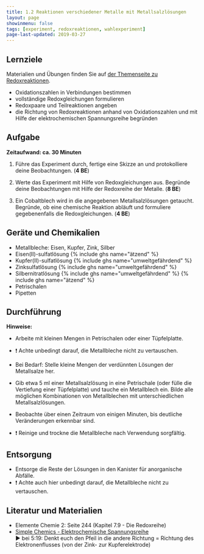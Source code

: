 ```yaml
---
title: 1.2 Reaktionen verschiedener Metalle mit Metallsalzlösungen
layout: page
showinmenu: false
tags: [experiment, redoxreaktionen, wahlexperiment]
page-last-updated: 2019-03-27
---
```


## Lernziele

Materialien und Übungen finden Sie auf [der Themenseite zu Redoxreaktionen](/themen/redoxreaktionen).

- Oxidationszahlen in Verbindungen bestimmen
- vollständige Redoxgleichungen formulieren
- Redoxpaare und Teilreaktionen angeben
- die Richtung von Redoxreaktionen anhand von Oxidationszahlen und mit Hilfe der elektrochemischen Spannungsreihe begründen

## Aufgabe

**Zeitaufwand: ca. 30 Minuten**

1. Führe das Experiment durch, fertige eine Skizze an und protokolliere deine Beobachtungen. (**4 BE**)

2. Werte das Experiment mit Hilfe von Redoxgleichungen aus. Begründe deine Beobachtungen mit Hilfe der Redoxreihe der Metalle. (**8 BE**)

3. Ein Cobaltblech wird in die angegebenen Metallsalzlösungen getaucht. Begründe, ob eine chemische Reaktion abläuft und formuliere gegebenenfalls die Redoxgleichungen. (**4 BE**)

## Geräte und Chemikalien

- Metallbleche: Eisen, Kupfer, Zink, Silber
- Eisen(II)-sulfatlösung {% include ghs name="ätzend" %}
- Kupfer(II)-sulfatlösung {% include ghs name="umweltgefährdend" %}
- Zinksulfatlösung {% include ghs name="umweltgefährdend" %}
- Silbernitratlösung {% include ghs name="umweltgefährdend" %} {% include ghs name="ätzend" %}
- Petrischalen
- Pipetten

## Durchführung

**Hinweise:** 
- Arbeite mit kleinen Mengen in Petrischalen oder einer Tüpfelplatte.
- :exclamation: Achte unbedingt darauf, die Metallbleche nicht zu vertauschen.


- Bei Bedarf: Stelle kleine Mengen der verdünnten Lösungen der Metallsalze her.
- Gib etwa 5 ml einer Metallsalzlösung in eine Petrischale (oder fülle die Vertiefung einer Tüpfelplatte) und tauche ein Metallblech ein. Bilde alle möglichen Kombinationen von Metallblechen mit unterschiedlichen Metallsalzlösungen.
- Beobachte über einen Zeitraum von einigen Minuten, bis deutliche Veränderungen erkennbar sind.


- :exclamation: Reinige und trockne die Metallbleche nach Verwendung sorgfältig.

## Entsorgung

- Entsorge die Reste der Lösungen in den Kanister für anorganische Abfälle.
- :exclamation: Achte auch hier unbedingt darauf, die Metallbleche nicht zu vertauschen.

## Literatur und Materialien

- Elemente Chemie 2: Seite 244 (Kapitel 7.9 - Die Redoxreihe)
- [Simple Chemics - Elektrochemische Spannungsreihe](https://www.youtube.com/watch?v=TTG_LOP3w0A)  
 :arrow_forward: bei 5:19: Denkt euch den Pfeil in die andere Richtung = Richtung des Elektronenflusses (von der Zink- zur Kupferelektrode)


